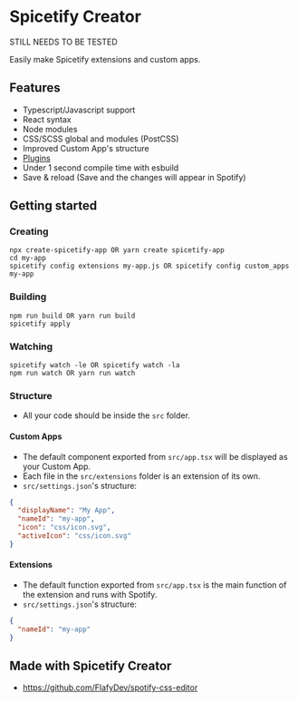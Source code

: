 # Spicetify Creator
STILL NEEDS TO BE TESTED

Easily make Spicetify extensions and custom apps.

## Features
- Typescript/Javascript support
- React syntax
- Node modules
- CSS/SCSS global and modules (PostCSS)
- Improved Custom App's structure 
- [Plugins](https://github.com/FlafyDev/spicetify-creator-plugins)
- Under 1 second compile time with esbuild
- Save & reload (Save and the changes will appear in Spotify)

## Getting started

### Creating
```
npx create-spicetify-app OR yarn create spicetify-app
cd my-app
spicetify config extensions my-app.js OR spicetify config custom_apps my-app
```
### Building
```
npm run build OR yarn run build
spicetify apply
```
### Watching
```
spicetify watch -le OR spicetify watch -la
npm run watch OR yarn run watch
```

### Structure
- All your code should be inside the `src` folder.  

#### Custom Apps
- The default component exported from `src/app.tsx` will be displayed as your Custom App.  
- Each file in the `src/extensions` folder is an extension of its own.  
- `src/settings.json`'s structure:
```json
{
  "displayName": "My App",
  "nameId": "my-app",
  "icon": "css/icon.svg",  
  "activeIcon": "css/icon.svg"  
}
```
#### Extensions
- The default function exported from `src/app.tsx` is the main function of the extension and runs with Spotify.
- `src/settings.json`'s structure:
```json
{
  "nameId": "my-app"
}
```

## Made with Spicetify Creator
- https://github.com/FlafyDev/spotify-css-editor